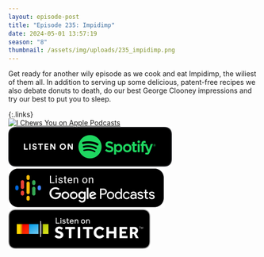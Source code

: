 ```yaml
---
layout: episode-post
title: "Episode 235: Impidimp"
date: 2024-05-01 13:57:19
season: "8"
thumbnail: /assets/img/uploads/235_impidimp.png
---
```

Get ready for another wily episode as we cook and eat Impidimp, the wiliest of them all. In addition to serving up some delicious, patent-free recipes we also debate donuts to death, do our best George Clooney impressions and try our best to put you to sleep.

{:.links}  
[![I Chews You on Apple Podcasts](https://linkmaker.itunes.apple.com/en-us/badge-lrg.svg?releaseDate=2019-04-16T00:00:00Z&kind=podcast&bubble=podcasts)](https://podcasts.apple.com/us/podcast/235-impidimp/id1455409177?i=1000654189389)  [![I Chews You on Spotify](/assets/img/uploads/spotify-badge-button.svg)](https://open.spotify.com/episode/6IJ5eMnuTsOsGoVi5BYJFr?si=YNPoSxngSseHwaiS6-cjXg)  [![I Chews You on Google Podcasts](/assets/img/uploads/google-podcasts-badge-button.svg)](undefined)  [![I Chews You on Stitcher](/assets/img/uploads/stitcher-badge-button.svg)](undefined)